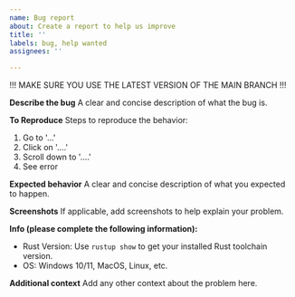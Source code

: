 ```yaml
---
name: Bug report
about: Create a report to help us improve
title: ''
labels: bug, help wanted
assignees: ''

---
```


!!! MAKE SURE YOU USE THE LATEST VERSION OF THE MAIN BRANCH !!!

**Describe the bug**
A clear and concise description of what the bug is.

**To Reproduce**
Steps to reproduce the behavior:
1. Go to '...'
2. Click on '....'
3. Scroll down to '....'
4. See error

**Expected behavior**
A clear and concise description of what you expected to happen.

**Screenshots**
If applicable, add screenshots to help explain your problem.

**Info (please complete the following information):**
- Rust Version: Use `rustup show` to get your installed Rust toolchain version.
- OS: Windows 10/11, MacOS, Linux, etc.

**Additional context**
Add any other context about the problem here.
